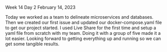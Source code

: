 Week 14 Day 2
February 14, 2023

Today we worked as a team to delineate microservices and databases. Then we created our first issue and updated our docker-compose.yaml file to get our project started. I used Live Share for the first time and setup a yaml file from scratch with my team. Doing it with a group of five made it a lot easier. Looking forward to getting everything up and running so we can get some tangible results.
